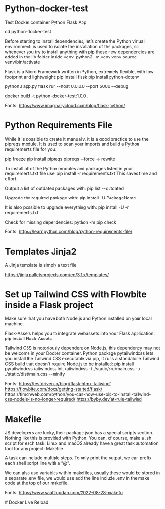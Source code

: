 
# Python-docker-test

Test Docker container Python Flask App

cd python-docker-test

Before starting to install dependencies, let’s create the Python virtual environment: is used to isolate the installation of the packages, so whenever you try to install anything with pip these new dependencies are added in the lib folder inside venv.
python3 -m venv venv 
source venv/bin/activate 

Flask is a Micro Framework written in Python, extremely flexible, with low footprint and lightweight:
pip install flask
pip install python-dotenv

python3 app.py
flask run --host 0.0.0.0 --port 5000 --debug

docker build -t python-docker-test:1.0.0 .


Fonts:
https://www.imaginarycloud.com/blog/flask-python/



# Python Requirements File

While it is possible to create it manually, it is a good practice to use the pipreqs module. It is used to scan your imports and build a Python requirements file for you.

pip freeze
pip install pipreqs
pipreqs --force -> rewrite 

To install all of the Python modules and packages listed in your requirements.txt file use:
pip install -r requirements.txt
This saves time and effort.

Output a list of outdated packages with:
pip list --outdated

Upgrade the required package with:
pip install -U PackageName

It is also possible to upgrade everything with: 
pip install -U -r requirements.txt

Check for missing dependencies:
python -m pip check

Fonts:
https://learnpython.com/blog/python-requirements-file/



# Templates Jinja2

A Jinja template is simply a text file

https://jinja.palletsprojects.com/en/3.1.x/templates/



# Set up Tailwind CSS with Flowbite inside a Flask project 

Make sure that you have both Node.js and Python installed on your local machine.

Flask-Assets helps you to integrate webassets into your Flask application:
pip install Flask-Assets

Tailwind CSS is notoriously dependent on Node.js, this dependency may not be welcome in your Docker container.
Python package pytailwindcss lets you install the Tailwind CSS executable via pip, it runs a standalone Tailwind CSS build that doesn’t require Node.js to be installed:
pip install pytailwindcss
tailwindcss init
tailwindcss -i ./static/src/main.css -o ./static/dist/main.css --minify

Fonts:
https://testdriven.io/blog/flask-htmx-tailwind/
https://flowbite.com/docs/getting-started/flask/
https://timonweb.com/python/you-can-now-use-pip-to-install-tailwind-css-nodejs-is-no-longer-required/
https://byby.dev/at-rule-tailwind



# Makefile

JS developers are lucky, their package.json has a special scripts section.
Nothing like this is provided with Python. You can, of course, make a .sh script for each task.
Linux and macOS already have a great task automation tool for any project: Makefile

A task can include multiple steps.
To only print the output, we can prefix each shell script line with a “@”.

We can also use variables within makefiles, usually these would be stored in a separate .env file, we would use add the line include .env in the make code at the top of our makefile.

Fonts:
https://www.saattrupdan.com/2022-08-28-makefu



# Docker Live Reload





